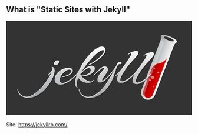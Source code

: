 ## What is "Static Sites with Jekyll"
![jekyll](https://raw.githubusercontent.com/jekyll/brand/master/jekyll-logo-dark-solid.png)

Site: https://jekyllrb.com/